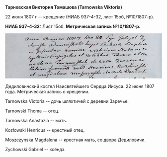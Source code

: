 **Тарновская Виктория Томашова (Tarnowska Viktoria)**

22 июня 1807 г -- крещение (НИАБ 937-4-32, лист 15об, №10/1807-р).

**НИАБ 937-4-32:** Лист 15об. **Метрическая запись №10/1807-р.**

![](./media/26e4473c38f84fa975e150ac14ff3de06f9e6bfa.png)

Дедиловичский костел Наисвятейшего Сердца Иисуса. 22 июня 1807 года.
Метрическая запись о крещении.

Tarnowska Victoria -- дочь шляхтичей с деревни Заречье.

Tarnowski Thoma -- отец.

Tarnowska Anastazia -- мать.

Kozłowski Henricus -- крестный отец.

Moszczynska Magdalena -- крестная мать, со двора Дедиловичи.

Zychowski Gabriel -- ксёндз.

